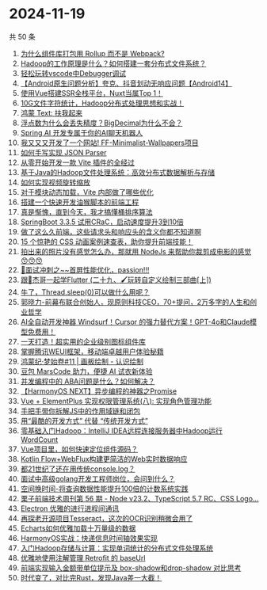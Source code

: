 # 2024-11-19

共 50 条

<!-- BEGIN JUEJIN -->
<!-- 最后更新时间 2024-11-19 00:19:24 +0800 -->
1. [为什么组件库打包用 Rollup 而不是 Webpack?](https://juejin.cn/post/7437903515169325082)
1. [Hadoop的工作原理是什么？如何搭建一套分布式文件系统？](https://juejin.cn/post/7436937745422385162)
1. [轻松玩转vscode中Debugger调试](https://juejin.cn/post/7437392704231948298)
1. [【Android原生问题分析】夸克、抖音划动无响应问题【Android14】](https://juejin.cn/post/7437904276918321152)
1. [使用Vue搭建SSR全栈平台，Nuxt当属Top 1！](https://juejin.cn/post/7438250352544202787)
1. [10G文件字符统计，Hadoop分布式处理思想和实战！](https://juejin.cn/post/7437158688688947254)
1. [鸿蒙 Text: 扶我起来](https://juejin.cn/post/7438259497519546380)
1. [浮点数为什么会丢失精度？BigDecimal为什么不会？](https://juejin.cn/post/7438209711058960393)
1. [Spring AI 开发专属于你的AI聊天机器人](https://juejin.cn/post/7434367774775181348)
1. [我又又又开发了一个网站! FF-Minimalist-Wallpapers项目](https://juejin.cn/post/7437694180119773234)
1. [如何手写实现 JSON Parser](https://juejin.cn/post/7437178290303483954)
1. [从零开始开发一款 Vite 插件的全经过](https://juejin.cn/post/7437734197455192104)
1. [基于Java的Hadoop文件处理系统：高效分布式数据解析与存储](https://juejin.cn/post/7437388200777891875)
1. [如何实现视频旋转缩放](https://juejin.cn/post/7438244162863120411)
1. [对于模块动态加载，Vite 内部做了哪些优化](https://juejin.cn/post/7438124226501459968)
1. [搭建一个快速开发油猴脚本的前端工程](https://juejin.cn/post/7437887483259584522)
1. [真是惭愧，直到今天，我才搞懂桶排序算法](https://juejin.cn/post/7437717351447511075)
1. [SpringBoot 3.3.5 试用CRaC，启动速度提升3到10倍](https://juejin.cn/post/7437143317093842954)
1. [做了这么久前端，这些请求头和响应头的含义你都不知道啊](https://juejin.cn/post/7438451242567319571)
1. [15 个惊艳的 CSS 动画案例速查表，助你提升前端技能！](https://juejin.cn/post/7438240030806474788)
1. [拍出来的照片没有感觉怎么办，那就用 NodeJs 来帮助你裁剪成电影的感觉 😙😙😙](https://juejin.cn/post/7438160208381509667)
1. [🚀面试冲刺之~~首屏性能优化，passion!!!](https://juejin.cn/post/7438268954932903975)
1. [跟🤡杰哥一起学Flutter (二十九、🖌玩转自定义绘制三部曲[上])](https://juejin.cn/post/7437398270216519690)
1. [牛了，Thread.sleep(0)可以做什么用呢？](https://juejin.cn/post/7438259497518858252)
1. [郭晓力-前幕布联合创始人，现原则科技CEO，70+提问，2万多字的人生和创业哲学](https://juejin.cn/post/7438250352544235555)
1. [AI全自动开发神器 Windsurf！Cursor 的强力替代方案！GPT-4o和Claude模型免费用！](https://juejin.cn/post/7437690913188839460)
1. [一天打造！超实用的企业级别图标组件库](https://juejin.cn/post/7437600669584113698)
1. [掌握腾讯WEUI框架，移动端卓越用户体验秘籍](https://juejin.cn/post/7437903515168981018)
1. [鸿蒙纪·梦始卷#11 | 画板绘制 - 认识绘制](https://juejin.cn/post/7437332158529978420)
1. [豆包 MarsCode 助力，便捷 AI 试衣新体验](https://juejin.cn/post/7438235416480759845)
1. [并发编程中的 ABA问题是什么？如何解决？](https://juejin.cn/post/7437517295411281971)
1. [【HarmonyOS NEXT】异步编程的神器之Promise](https://juejin.cn/post/7438295037275488296)
1. [Vue + ElementPlus 实现权限管理系统(八): 实现角色管理功能](https://juejin.cn/post/7438237284795564067)
1. [手把手带你拆解JS中的作用域链和闭包](https://juejin.cn/post/7437848888591941671)
1. [用“最酷的开发方式” 代替 “传统开发方式”](https://juejin.cn/post/7437848456377090057)
1. [零基础入门Hadoop：IntelliJ IDEA远程连接服务器中Hadoop运行WordCount](https://juejin.cn/post/7437145438975197193)
1. [Vue项目里，如何快速定位组件源码？](https://juejin.cn/post/7438247876312432659)
1. [Kotlin Flow+WebFlux构建更简洁的Web实时数据响应](https://juejin.cn/post/7437714988149817396)
1. [都21世纪了还在用传统console.log？](https://juejin.cn/post/7438544796971122729)
1. [面试中高级golang开发工程师岗位，会问到什么？](https://juejin.cn/post/7438436008977088550)
1. [空间换时间-将查询数据性能提升100倍的计数系统实践](https://juejin.cn/post/7437159791397208118)
1. [栗子前端技术周刊第 56 期 - Node v23.2、TypeScript 5.7 RC、CSS Logo...](https://juejin.cn/post/7438244162863333403)
1. [Electron 优雅的进行进程间通讯](https://juejin.cn/post/7438204565020885029)
1. [再探老开源项目Tesseract，这次的OCR识别稍微会用了](https://juejin.cn/post/7437807856055386150)
1. [Echarts如何优雅加载十万量级的数据](https://juejin.cn/post/7437428952753176628)
1. [HarmonyOS实战：快递信息时间轴效果实现](https://juejin.cn/post/7437388200777252899)
1. [入门Hadoop存储与计算：实现单词统计的分布式文件处理系统](https://juejin.cn/post/7438453258274406454)
1. [优雅地使用注解管理 Retrofit 的 baseUrl](https://juejin.cn/post/7438246420056358951)
1. [前端实现输入金额带单位提示及 box-shadow和drop-shadow 对比思考](https://juejin.cn/post/7437405930243620883)
1. [时代变了，对比完Rust，发现Java差一大截！](https://juejin.cn/post/7438545751512104996)
<!-- END JUEJIN -->